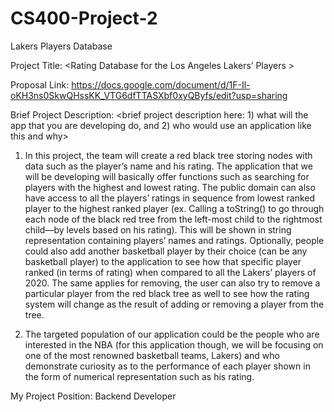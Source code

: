 # CS400-Project-2
Lakers Players Database

Project Title: <Rating Database for the Los Angeles Lakers’ Players >

Proposal Link: https://docs.google.com/document/d/1F-Il-oKH3ns0SkwQHssKK_VTG6dfTTASXbf0xyQByfs/edit?usp=sharing

Brief Project Description:
<brief project description here: 1) what will the app that you are developing do, and 2) who would use an application like this and why>

1) In this project, the team will create a red black tree storing nodes with data such as the player’s name and his rating. The application that we will be developing will basically offer functions such as searching for players with the highest and lowest rating. The public domain can also have access to all the players’ ratings in sequence from lowest ranked player to the highest ranked player (ex. Calling a toString() to go through each node of the black red tree from the left-most child to the rightmost child—by levels based on his rating). This will be shown in string representation containing players’ names and ratings. Optionally, people could also add another basketball player by their choice (can be any basketball player) to the application to see how that specific player ranked (in terms of rating) when compared to all the Lakers’ players of 2020. The same applies for removing, the user can also try to remove a particular player from the red black tree as well to see how the rating system will change as the result of adding or removing a player from the tree. 

2) The targeted population of our application could be the people who are interested in the NBA (for this application though, we will be focusing on one of the most renowned basketball teams, Lakers) and who demonstrate curiosity as to the performance of each player shown in the form of numerical representation such as his rating. 

My Project Position: Backend Developer
